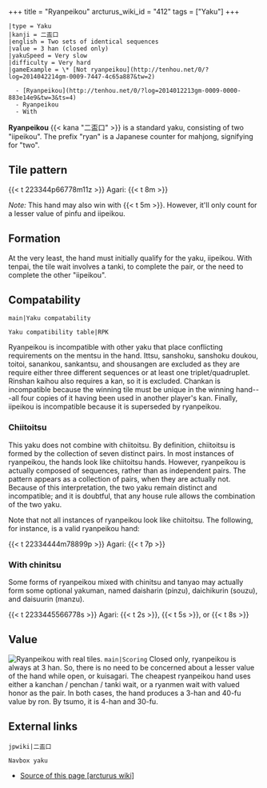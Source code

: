 +++
title = "Ryanpeikou"
arcturus_wiki_id = "412"
tags = ["Yaku"]
+++

```yaku
|type = Yaku
|kanji = 二盃口
|english = Two sets of identical sequences
|value = 3 han (closed only)
|yakuSpeed = Very slow
|difficulty = Very hard
|gameExample = \* [Not ryanpeikou](http://tenhou.net/0/?log=2014042214gm-0009-7447-4c65a887&tw=2)

  - [Ryanpeikou](http://tenhou.net/0/?log=2014012213gm-0009-0000-883e14e9&tw=3&ts=4)
  - Ryanpeikou
  - With

```

**Ryanpeikou** {{< kana "二盃口" >}} is a standard yaku, consisting of two "iipeikou". The prefix
"ryan" is a Japanese counter for mahjong, signifying for "two".

## Tile pattern

{{< t 223344p66778m11z >}} Agari: {{< t 8m >}}

_Note:_ This hand may also win with {{< t 5m >}}. However, it'll only count for a lesser value of
pinfu and iipeikou.

## Formation

At the very least, the hand must initially qualify for the yaku, iipeikou. With tenpai, the tile
wait involves a tanki, to complete the pair, or the need to complete the other "iipeikou".

## Compatability

`main|Yaku compatability`

`Yaku compatibility table|RPK`

Ryanpeikou is incompatible with other yaku that place conflicting requirements on the mentsu in the
hand. Ittsu, sanshoku, sanshoku doukou, toitoi, sanankou, sankantsu, and shousangen are excluded as
they are require either three different sequences or at least one triplet/quadruplet. Rinshan kaihou
also requires a kan, so it is excluded. Chankan is incompatible because the winning tile must be
unique in the winning hand---all four copies of it having been used in another player's kan.
Finally, iipeikou is incompatible because it is superseded by ryanpeikou.

### Chiitoitsu

This yaku does not combine with chiitoitsu. By definition, chiitoitsu is formed by the collection of
seven distinct pairs. In most instances of ryanpeikou, the hands look like chiitoitsu hands.
However, ryanpeikou is actually composed of sequences, rather than as independent pairs. The pattern
appears as a collection of pairs, when they are actually not. Because of this interpretation, the
two yaku remain distinct and incompatible; and it is doubtful, that any house rule allows the
combination of the two yaku.

Note that not all instances of ryanpeikou look like chiitoitsu. The following, for instance, is a
valid ryanpeikou hand:

{{< t 22334444m78899p >}} Agari: {{< t 7p >}}

### With chinitsu

Some forms of ryanpeikou mixed with chinitsu and tanyao may actually form some optional yakuman,
named daisharin (pinzu), daichikurin (souzu), and daisuurin (manzu).

{{< t 2233445566778s >}} Agari: {{< t 2s >}}, {{< t 5s >}}, or {{< t 8s >}}

## Value

![Ryanpeikou with real tiles.](Coppro_ryanpeikou.jpg "Ryanpeikou with real tiles.") `main|Scoring`
Closed only, ryanpeikou is always at 3 han. So, there is no need to be concerned about a lesser
value of the hand while open, or kuisagari. The cheapest ryanpeikou hand uses either a kanchan /
penchan / tanki wait, or a ryanmen wait with valued honor as the pair. In both cases, the hand
produces a 3-han and 40-fu value by ron. By tsumo, it is 4-han and 30-fu.

## External links

`jpwiki|二盃口`

`Navbox yaku`

- [Source of this page [arcturus wiki]](http://arcturus.su/wiki/Ryanpeikou)
